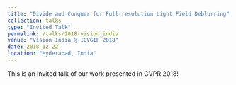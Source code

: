 ```yaml
---
title: "Divide and Conquer for Full-resolution Light Field Deblurring"
collection: talks
type: "Invited Talk"
permalink: /talks/2018-vision_india
venue: "Vision India @ ICVGIP 2018"
date: 2018-12-22
location: "Hyderabad, India"
---
```

This is an invited talk of our work presented in CVPR 2018!
